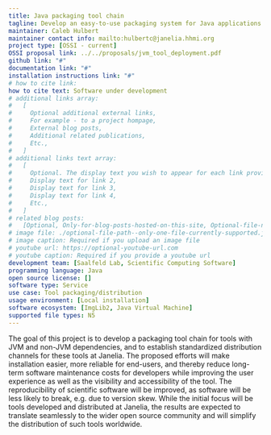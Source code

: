 ```yaml
---
title: Java packaging tool chain
tagline: Develop an easy-to-use packaging system for Java applications.
maintainer: Caleb Hulbert
maintainer contact info: mailto:hulbertc@janelia.hhmi.org
project type: [OSSI - current]
OSSI proposal link: ../../proposals/jvm_tool_deployment.pdf
github link: "#"
documentation link: "#"
installation instructions link: "#"
# how to cite link:
how to cite text: Software under development
# additional links array:
#   [
#     Optional additional external links,
#     For example - to a project hompage,
#     External blog posts,
#     Additional related publications,
#     Etc.,
#   ]
# additional links text array:
#   [
#     Optional. The display text you wish to appear for each link provided above,
#     Display text for link 2,
#     Display text for link 3,
#     Display text for link 4,
#     Etc.,
#   ]
# related blog posts:
#   [Optional, Only-for-blog-posts-hosted-on-this-site, Optional-file-name]
# image file: ./optional-file-path--only-one-file-currently-supported.jpg
# image caption: Required if you upload an image file
# youtube url: https://optional-youtube-url.com
# youtube caption: Required if you provide a youtube url
development team: [Saalfeld Lab, Scientific Computing Software]
programming language: Java
open source license: []
software type: Service
use case: Tool packaging/distribution
usage environment: [Local installation]
software ecosystem: [ImgLib2, Java Virtual Machine]
supported file types: N5
---
```


The goal of this project is to develop a packaging tool chain for tools with JVM and non-JVM dependencies, and to establish standardized distribution channels for these tools at Janelia. The proposed efforts will make installation easier, more reliable for end-users, and thereby reduce long-term software maintenance costs for developers while improving the user experience as well as the visibility and accessibility of the tool. The reproducibility of scientific software will be improved, as software will be less likely to break, e.g. due to version skew. While the initial focus will be tools developed and distributed at Janelia, the results are expected to translate seamlessly to the wider open source community and will simplify the distribution of such tools worldwide.
